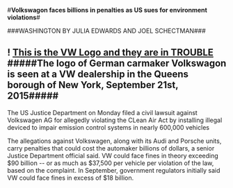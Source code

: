 #**Volkswagon faces billions in penalties as US sues for environment violations**#

###WASHINGTON BY JULIA EDWARDS AND JOEL SCHECTMAN###

! [This is the VW Logo and they are in TROUBLE](http://lorempixel.com/400/200/)
#####The logo of German carmaker Volkswagon is seen at a VW dealership in the Queens borough of New York, September 21st, 2015#####
---------------------------------------------------------------------

The US Justice Department on Monday filed a civil lawsuit against Volkswagen AG for allegedly violating the CLean Air Act by installing illegal deviced to impair emission control systems in nearly 600,000 vehicles

The allegations against Volkswagen, along with its Audi and Porsche units, carry penalties that could cost the automaker billions of dollars, a senior Justice Department official said. VW could face fines in theory exceeding $90 billion -- or as much as $37,500 per vehicle per violation of the law, based on the complaint. In September, government regulators initially said VW could face fines in excess of $18 billion.
